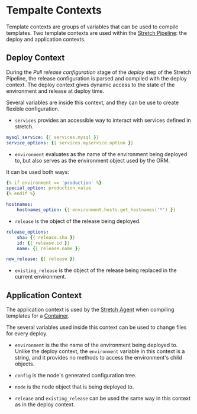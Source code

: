 # Tempalte Contexts

Template contexts are groups of variables that can be used to compile templates. Two template contexts are used within the [Stretch Pipeline](pipeline.md): the deploy and application contexts.

## Deploy Context

During the *Pull release configuration* stage of the *deploy* step of the Stretch Pipeline, the release configuration is parsed and compiled with the deploy context. The deploy context gives dynamic access to the state of the environment and release at deploy time.

Several variables are inside this context, and they can be use to create flexible configuration.

- `services` provides an accessible way to interact with services defined in stretch.

```yaml
mysql_service: {{ services.mysql }}
service_options: {{ services.myservice.option }}
```

- `environment` evaluates as the name of the environment being deployed to, but also serves as the environment object used by the ORM.

It can be used both ways:

```yaml
{% if environment == 'production' %}
special_option: production_value
{% endif %}

hostnames:
    hostnames_option: {{ environment.hosts.get_hostnames('*') }}
```

- `release` is the object of the release being deployed.

```yaml
release_options:
    sha: {{ release.sha }}
    id: {{ release.id }}
    name: {{ release.name }}

new_release: {{ release }}
```

- `existing_release` is the object of the release being replaced in the current environment.

## Application Context

The application context is used by the [Stretch Agent](agent.md) when compiling templates for a [Container](containers.md).

The several variables used inside this context can be used to change files for every deploy.

- `environment` is the the name of the environment being deployed to. Unlike the deploy context, the `environment` variable in this context is a string, and it provides no methods to access the environment's child objects.

- `config` is the node's generated configuration tree.

- `node` is the node object that is being deployed to.

- `release` and `existing_release` can be used the same way in this context as in the deploy context.
